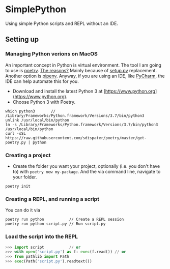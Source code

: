 # SimplePython

Using simple Python scripts and REPL without an IDE.

## Setting up

### Managing Python verions on MacOS

An important concept in Python is virtual environment. The tool I am going to use is [poetry](https://github.com/sdispater/poetry). [The reasons?](https://github.com/sdispater/poetry#why) Mainly because of [setup.py](https://github.com/kennethreitz/setup.py) replacement. Another option is [pipenv](https://pipenv.readthedocs.io/en/latest/). Anyway, if you are using an IDE, like [PyCharm](https://www.jetbrains.com/pycharm/), the IDE can help automate this for you.

- Download and install the latest Python 3 at [https://www.python.org](https://www.python.org).
- Choose Python 3 with Poetry.

```commandline
which python3       // /Library/Frameworks/Python.framework/Versions/3.7/bin/python3
unlink /usr/local/bin/python
ln -s /Library/Frameworks/Python.framework/Versions/3.7/bin/python3 /usr/local/bin/python
curl -sSL https://raw.githubusercontent.com/sdispater/poetry/master/get-poetry.py | python
```

### Creating a project

- Create the folder you want your project, optionally (i.e. you don't have to) with `poetry new my-package`. And the via command line, navigate to your folder.

```commandline
poetry init
```

### Creating a REPL, and running a script

You can do it via

```commandline
poetry run python           // Create a REPL session
poetry run python script.py // Run script.py
```

### Load the script into the REPL

```python
>>> import script           // or
>>> with open('script.py') as f: exec(f.read()) // or
>>> from pathlib import Path
>>> exec(Path('script.py').readtext())
```
